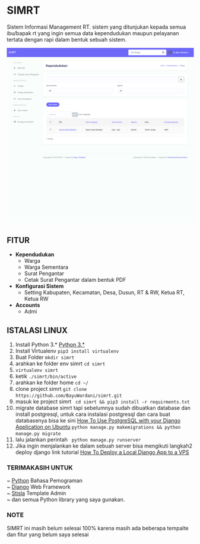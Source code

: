 # SIMRT
Sistem Informasi Management RT. sistem yang ditunjukan kepada semua ibu/bapak rt yang ingin semua data kependudukan maupun pelayanan tertata dengan rapi dalam bentuk sebuah sistem.

![alt text](https://github.com/BayuWardani/simrt/blob/master/127.0.0.1_8000_kependudukan_warga_.png?raw=true)

## FITUR
<ul>
  <li><strong>Kependudukan</strong>
    <ul>
      <li>Warga</li>
      <li>Warga Sementara</li>
      <li>Surat Pengantar</li>
      <li>Cetak Surat Pengantar dalam bentuk PDF</li>
    </ul>
  </li>
  <li><strong>Konfigurasi Sistem</strong>
    <ul>
      <li>Setting Kabupaten, Kecamatan, Desa, Dusun, RT & RW, Ketua RT, Ketua RW</li>
    </ul>
   </li>
  <li><strong>Accounts</strong>
    <ul>
      <li>Admi</li>
    </ul>
   </li>
</ul>


## ISTALASI LINUX
1. Install Python 3.* [Python 3.*](https://www.python.com) 
2. Install Virtualenv ``` pip3 install virtualenv ```
3. Buat Folder ```mkdir simrt```
4. arahkan ke folder env simrt ``cd simrt``
5. ``virtualenv simrt``
6. ketik ``./simrt/bin/active`` 
7. arahkan ke folder home ```cd ~/```
8. clone project simrt ``git clone https://github.com/BayuWardani/simrt.git``
9. masuk ke project simrt ``` cd simrt && pip3 install -r requirments.txt```
10. migrate database simrt tapi sebelumnya sudah dibuatkan database dan install postgresql, untuk cara instalasi postgresql dan  cara buat databasenya bisa ke sini [How To Use PostgreSQL with your Django Application on Ubuntu](https://www.digitalocean.com/community/tutorials/how-to-use-postgresql-with-your-django-application-on-ubuntu-14-04) ``python manage.py makemigrations && python manage.py migrate ``
11. lalu jalankan perintah `` python manage.py runserver``
12. Jika ingin menjalankan ke dalam sebuah server bisa mengikuti langkah2 deploy django link tutorial [How To Deploy a Local Django App to a VPS](https://www.digitalocean.com/community/tutorials/how-to-deploy-a-local-django-app-to-a-vps)

### TERIMAKASIH UNTUK
~ [Python](https://www.python.com) Bahasa Pemograman <br />
~ [Django](https://www.djangoproject.com/) Web Framework <br />
~ [Stisla](https://github.com/stisla/stisla) Template Admin <br />
~ dan semua Python library yang saya gunakan.

### NOTE
SIMRT ini masih belum selesai 100% karena masih ada beberapa tempalte dan fitur yang belum saya selesai
